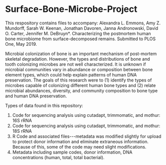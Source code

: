 # Surface-Bone-Microbe-Project
This respository contains files to accompany: Alexandra L. Emmons, Amy Z. Mundorff, Sarah W. Keenan, Jonathan Davoren, Janna Andronowski, David O. Carter, Jennifer M. DeBruyn*. Characterizing the postmortem human bone microbiome from surface-decomposed remains. Submitted to PLOS One, May 2019.

Microbial colonization of bone is an important mechanism of post-mortem skeletal degradation. However, the types and distributions of bone 
and tooth colonizing microbes are not well characterized. It is unknown if microbial communities vary in abundance or composition between 
bone element types, which could help explain patterns of human DNA preservation. The goals of this research were to (1) identify the types 
of microbes capable of colonizing different human bone types and (2) relate microbial abundances, diversity, and community composition to 
bone type and human DNA preservation. 

Types of data found in this repository:
1. Code for sequencing analysis using cutadapt, trimmomatic, and mothur: 16S rRNA
2. Code for sequencing analysis using cutadapt, trimmomatic, and mothur: 18S rRNA
3. R Code and associated files---metadata was modified slightly for upload to protect donor information and eliminate extraneous information. Because of this, some of the code may need slight modifications.
4. Metadata including sample codes, donor information, DNA concentrations (human, total, total bacterial).


